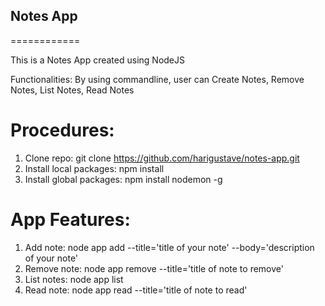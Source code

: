 ## Notes App
============

This is a Notes App created using NodeJS

Functionalities: By using commandline, user can Create Notes, Remove Notes, List Notes, Read Notes

Procedures:
===========

1. Clone repo: git clone https://github.com/harigustave/notes-app.git
2. Install local packages: npm install
3. Install global packages: npm install nodemon -g

App Features:
=============
1. Add note: node app add --title='title of your note' --body='description of your note'
2. Remove note: node app remove --title='title of note to remove'
3. List notes: node app list
4. Read note: node app read --title='title of note to read'
